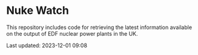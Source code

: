 # Nuke Watch

This repository includes code for retrieving the latest information available on the output of EDF nuclear power plants in the UK.

Last updated: 2023-12-01 09:08